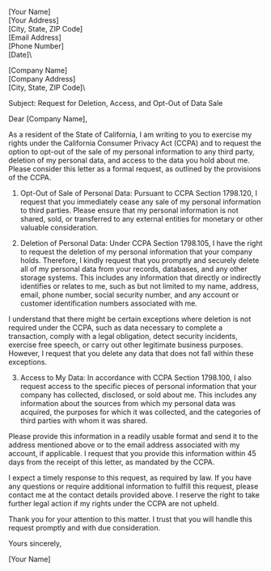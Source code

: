 [Your Name]\
[Your Address]\
[City, State, ZIP Code]\
[Email Address]\
[Phone Number]\
[Date]\

[Company Name]\
[Company Address]\
[City, State, ZIP Code]\

Subject: Request for Deletion, Access, and Opt-Out of Data Sale

Dear [Company Name],

As a resident of the State of California, I am writing to you to exercise my rights under the California Consumer Privacy Act (CCPA) and to request the option to opt-out of the sale of my personal information to any third party, deletion of my personal data, and access to the data you hold about me. Please consider this letter as a formal request, as outlined by the provisions of the CCPA.

1) Opt-Out of Sale of Personal Data:
Pursuant to CCPA Section 1798.120, I request that you immediately cease any sale of my personal information to third parties. Please ensure that my personal information is not shared, sold, or transferred to any external entities for monetary or other valuable consideration.

2) Deletion of Personal Data:
Under CCPA Section 1798.105, I have the right to request the deletion of my personal information that your company holds. Therefore, I kindly request that you promptly and securely delete all of my personal data from your records, databases, and any other storage systems. This includes any information that directly or indirectly identifies or relates to me, such as but not limited to my name, address, email, phone number, social security number, and any account or customer identification numbers associated with me.

I understand that there might be certain exceptions where deletion is not required under the CCPA, such as data necessary to complete a transaction, comply with a legal obligation, detect security incidents, exercise free speech, or carry out other legitimate business purposes. However, I request that you delete any data that does not fall within these exceptions.

3) Access to My Data:
In accordance with CCPA Section 1798.100, I also request access to the specific pieces of personal information that your company has collected, disclosed, or sold about me. This includes any information about the sources from which my personal data was acquired, the purposes for which it was collected, and the categories of third parties with whom it was shared.

Please provide this information in a readily usable format and send it to the address mentioned above or to the email address associated with my account, if applicable. I request that you provide this information within 45 days from the receipt of this letter, as mandated by the CCPA.

I expect a timely response to this request, as required by law. If you have any questions or require additional information to fulfill this request, please contact me at the contact details provided above. I reserve the right to take further legal action if my rights under the CCPA are not upheld.

Thank you for your attention to this matter. I trust that you will handle this request promptly and with due consideration.

Yours sincerely,

[Your Name]

